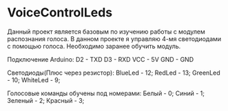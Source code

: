 # VoiceControlLeds
Данный проект является базовым по изучению работы с модулем распознания голоса. В данном проекте я управляю 4-мя светодиодами с помощью голоса. Необходимо заранее обучить модуль. 

Подключение Arduino:
D2 - TXD
D3 - RXD
VCC - 5V
GND - GND

Светодиоды(Плюс через резистор):
BlueLed - 12;
RedLed - 13;
GreenLed - 10;
WhiteLed - 9;

Голосовые команды обучены под номерами:
Белый - 0;
Синий - 1;
Зеленый - 2;
Красный - 3;
